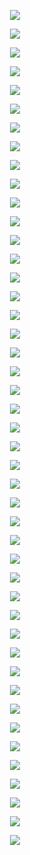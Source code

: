 <p align="center"> <img src= 'all_figs/DLGN(n_h_l=5,n_n=128,Run=1,Epoch=00000,step=000,UnLearned,train_loss=0.693,train_acc=52.92,test_loss=0.694,test_acc=47.0).png' /> </p>
<p align="center"> <img src= 'all_figs/DLGN(n_h_l=5,n_n=128,Run=1,Epoch=00001,step=003,Learned,train_loss=0.693,train_acc=54.21,test_loss=0.693,test_acc=49.58).png' /> </p>
<p align="center"> <img src= 'all_figs/DLGN(n_h_l=5,n_n=128,Run=1,Epoch=00001,step=006,Learned,train_loss=0.692,train_acc=56.08,test_loss=0.693,test_acc=51.79).png' /> </p>
<p align="center"> <img src= 'all_figs/DLGN(n_h_l=5,n_n=128,Run=1,Epoch=00001,step=009,Learned,train_loss=0.692,train_acc=56.58,test_loss=0.693,test_acc=53.21).png' /> </p>
<p align="center"> <img src= 'all_figs/DLGN(n_h_l=5,n_n=128,Run=1,Epoch=00001,step=012,Learned,train_loss=0.692,train_acc=56.88,test_loss=0.693,test_acc=53.96).png' /> </p>
<p align="center"> <img src= 'all_figs/DLGN(n_h_l=5,n_n=128,Run=1,Epoch=00001,step=015,Learned,train_loss=0.692,train_acc=57.54,test_loss=0.693,test_acc=54.92).png' /> </p>
<p align="center"> <img src= 'all_figs/DLGN(n_h_l=5,n_n=128,Run=1,Epoch=00001,step=018,Learned,train_loss=0.692,train_acc=58.13,test_loss=0.692,test_acc=55.42).png' /> </p>
<p align="center"> <img src= 'all_figs/DLGN(n_h_l=5,n_n=128,Run=1,Epoch=00001,step=021,Learned,train_loss=0.691,train_acc=59.42,test_loss=0.692,test_acc=56.33).png' /> </p>
<p align="center"> <img src= 'all_figs/DLGN(n_h_l=5,n_n=128,Run=1,Epoch=00001,step=024,Learned,train_loss=0.691,train_acc=59.75,test_loss=0.692,test_acc=56.62).png' /> </p>
<p align="center"> <img src= 'all_figs/DLGN(n_h_l=5,n_n=128,Run=1,Epoch=00001,step=027,Learned,train_loss=0.691,train_acc=59.88,test_loss=0.692,test_acc=57.12).png' /> </p>
<p align="center"> <img src= 'all_figs/DLGN(n_h_l=5,n_n=128,Run=1,Epoch=00001,step=030,Learned,train_loss=0.691,train_acc=59.0,test_loss=0.692,test_acc=57.46).png' /> </p>
<p align="center"> <img src= 'all_figs/DLGN(n_h_l=5,n_n=128,Run=1,Epoch=00001,step=033,Learned,train_loss=0.691,train_acc=59.79,test_loss=0.691,test_acc=57.75).png' /> </p>
<p align="center"> <img src= 'all_figs/DLGN(n_h_l=5,n_n=128,Run=1,Epoch=00001,step=036,Learned,train_loss=0.69,train_acc=59.71,test_loss=0.691,test_acc=58.04).png' /> </p>
<p align="center"> <img src= 'all_figs/DLGN(n_h_l=5,n_n=128,Run=1,Epoch=00002,step=003,Learned,train_loss=0.69,train_acc=60.42,test_loss=0.691,test_acc=58.21).png' /> </p>
<p align="center"> <img src= 'all_figs/DLGN(n_h_l=5,n_n=128,Run=1,Epoch=00002,step=006,Learned,train_loss=0.69,train_acc=59.71,test_loss=0.691,test_acc=58.71).png' /> </p>
<p align="center"> <img src= 'all_figs/DLGN(n_h_l=5,n_n=128,Run=1,Epoch=00002,step=009,Learned,train_loss=0.69,train_acc=60.58,test_loss=0.691,test_acc=58.75).png' /> </p>
<p align="center"> <img src= 'all_figs/DLGN(n_h_l=5,n_n=128,Run=1,Epoch=00002,step=012,Learned,train_loss=0.689,train_acc=61.42,test_loss=0.69,test_acc=59.0).png' /> </p>
<p align="center"> <img src= 'all_figs/DLGN(n_h_l=5,n_n=128,Run=1,Epoch=00002,step=015,Learned,train_loss=0.689,train_acc=61.25,test_loss=0.69,test_acc=59.21).png' /> </p>
<p align="center"> <img src= 'all_figs/DLGN(n_h_l=5,n_n=128,Run=1,Epoch=00002,step=018,Learned,train_loss=0.689,train_acc=61.04,test_loss=0.69,test_acc=59.38).png' /> </p>
<p align="center"> <img src= 'all_figs/DLGN(n_h_l=5,n_n=128,Run=1,Epoch=00002,step=021,Learned,train_loss=0.689,train_acc=61.04,test_loss=0.69,test_acc=59.67).png' /> </p>
<p align="center"> <img src= 'all_figs/DLGN(n_h_l=5,n_n=128,Run=1,Epoch=00002,step=024,Learned,train_loss=0.688,train_acc=60.54,test_loss=0.689,test_acc=59.42).png' /> </p>
<p align="center"> <img src= 'all_figs/DLGN(n_h_l=5,n_n=128,Run=1,Epoch=00002,step=027,Learned,train_loss=0.688,train_acc=60.67,test_loss=0.689,test_acc=59.42).png' /> </p>
<p align="center"> <img src= 'all_figs/DLGN(n_h_l=5,n_n=128,Run=1,Epoch=00002,step=030,Learned,train_loss=0.688,train_acc=60.29,test_loss=0.689,test_acc=59.46).png' /> </p>
<p align="center"> <img src= 'all_figs/DLGN(n_h_l=5,n_n=128,Run=1,Epoch=00002,step=033,Learned,train_loss=0.688,train_acc=60.42,test_loss=0.689,test_acc=59.71).png' /> </p>
<p align="center"> <img src= 'all_figs/DLGN(n_h_l=5,n_n=128,Run=1,Epoch=00002,step=036,Learned,train_loss=0.688,train_acc=60.42,test_loss=0.688,test_acc=59.83).png' /> </p>
<p align="center"> <img src= 'all_figs/DLGN(n_h_l=5,n_n=128,Run=1,Epoch=00003,step=038,Learned,train_loss=0.683,train_acc=61.25,test_loss=0.684,test_acc=61.0).png' /> </p>
<p align="center"> <img src= 'all_figs/DLGN(n_h_l=5,n_n=128,Run=1,Epoch=00004,step=038,Learned,train_loss=0.676,train_acc=62.46,test_loss=0.678,test_acc=61.79).png' /> </p>
<p align="center"> <img src= 'all_figs/DLGN(n_h_l=5,n_n=128,Run=1,Epoch=00005,step=038,Learned,train_loss=0.663,train_acc=65.17,test_loss=0.665,test_acc=64.38).png' /> </p>
<p align="center"> <img src= 'all_figs/DLGN(n_h_l=5,n_n=128,Run=1,Epoch=00006,step=038,Learned,train_loss=0.639,train_acc=66.88,test_loss=0.643,test_acc=65.67).png' /> </p>
<p align="center"> <img src= 'all_figs/DLGN(n_h_l=5,n_n=128,Run=1,Epoch=00007,step=038,Learned,train_loss=0.603,train_acc=70.12,test_loss=0.61,test_acc=66.42).png' /> </p>
<p align="center"> <img src= 'all_figs/DLGN(n_h_l=5,n_n=128,Run=1,Epoch=00008,step=038,Learned,train_loss=0.559,train_acc=71.83,test_loss=0.569,test_acc=69.12).png' /> </p>
<p align="center"> <img src= 'all_figs/DLGN(n_h_l=5,n_n=128,Run=1,Epoch=00009,step=038,Learned,train_loss=0.522,train_acc=72.33,test_loss=0.531,test_acc=70.96).png' /> </p>
<p align="center"> <img src= 'all_figs/DLGN(n_h_l=5,n_n=128,Run=1,Epoch=00010,step=038,Learned,train_loss=0.489,train_acc=75.42,test_loss=0.499,test_acc=74.08).png' /> </p>
<p align="center"> <img src= 'all_figs/DLGN(n_h_l=5,n_n=128,Run=1,Epoch=00020,step=038,Learned,train_loss=0.361,train_acc=82.12,test_loss=0.378,test_acc=80.79).png' /> </p>
<p align="center"> <img src= 'all_figs/DLGN(n_h_l=5,n_n=128,Run=1,Epoch=00030,step=038,Learned,train_loss=0.287,train_acc=87.25,test_loss=0.321,test_acc=84.38).png' /> </p>
<p align="center"> <img src= 'all_figs/DLGN(n_h_l=5,n_n=128,Run=1,Epoch=00040,step=038,Learned,train_loss=0.23,train_acc=90.42,test_loss=0.283,test_acc=85.96).png' /> </p>
<p align="center"> <img src= 'all_figs/DLGN(n_h_l=5,n_n=128,Run=1,Epoch=00050,step=038,Learned,train_loss=0.197,train_acc=91.17,test_loss=0.26,test_acc=86.92).png' /> </p>
<p align="center"> <img src= 'all_figs/DLGN(n_h_l=5,n_n=128,Run=1,Epoch=00060,step=038,Learned,train_loss=0.174,train_acc=92.62,test_loss=0.248,test_acc=87.46).png' /> </p>
<p align="center"> <img src= 'all_figs/DLGN(n_h_l=5,n_n=128,Run=1,Epoch=00070,step=038,Learned,train_loss=0.156,train_acc=92.62,test_loss=0.24,test_acc=88.21).png' /> </p>
<p align="center"> <img src= 'all_figs/DLGN(n_h_l=5,n_n=128,Run=1,Epoch=00080,step=038,Learned,train_loss=0.141,train_acc=94.21,test_loss=0.233,test_acc=88.88).png' /> </p>
<p align="center"> <img src= 'all_figs/DLGN(n_h_l=5,n_n=128,Run=1,Epoch=00090,step=038,Learned,train_loss=0.132,train_acc=94.17,test_loss=0.229,test_acc=89.25).png' /> </p>
<p align="center"> <img src= 'all_figs/DLGN(n_h_l=5,n_n=128,Run=1,Epoch=00100,step=038,Learned,train_loss=0.125,train_acc=94.46,test_loss=0.227,test_acc=89.17).png' /> </p>
<p align="center"> <img src= 'all_figs/DLGN(n_h_l=5,n_n=128,Run=1,Epoch=00200,step=038,Learned,train_loss=0.06,train_acc=97.75,test_loss=0.231,test_acc=90.75).png' /> </p>
<p align="center"> <img src= 'all_figs/DLGN(n_h_l=5,n_n=128,Run=1,Epoch=00300,step=038,Learned,train_loss=0.033,train_acc=98.92,test_loss=0.287,test_acc=90.67).png' /> </p>
<p align="center"> <img src= 'all_figs/DLGN(n_h_l=5,n_n=128,Run=1,Epoch=00400,step=038,Learned,train_loss=0.016,train_acc=99.75,test_loss=0.359,test_acc=90.75).png' /> </p>
